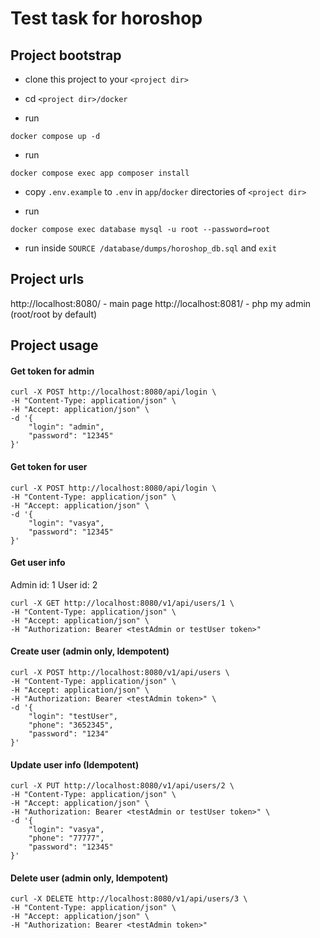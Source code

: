 # Test task for horoshop

## Project bootstrap

- clone this project to your `<project dir>`

- cd `<project dir>/docker`

- run
```shell
docker compose up -d
```
- run
```shell
docker compose exec app composer install
```

- copy `.env.example` to `.env` in `app`/`docker` directories of `<project dir>`

- run
```shell
docker compose exec database mysql -u root --password=root
```

- run inside `SOURCE /database/dumps/horoshop_db.sql` and `exit`

## Project urls

http://localhost:8080/ - main page
http://localhost:8081/ - php my admin (root/root by default)

## Project usage

#### Get token for admin

```shell
curl -X POST http://localhost:8080/api/login \
-H "Content-Type: application/json" \
-H "Accept: application/json" \
-d '{
    "login": "admin",
    "password": "12345"
}'
```

#### Get token for user

```shell
curl -X POST http://localhost:8080/api/login \
-H "Content-Type: application/json" \
-H "Accept: application/json" \
-d '{
    "login": "vasya",
    "password": "12345"
}'
```

#### Get user info

Admin id: 1
User id: 2

```shell
curl -X GET http://localhost:8080/v1/api/users/1 \
-H "Content-Type: application/json" \
-H "Accept: application/json" \
-H "Authorization: Bearer <testAdmin or testUser token>"
```

#### Create user (admin only, Idempotent)

```shell
curl -X POST http://localhost:8080/v1/api/users \
-H "Content-Type: application/json" \
-H "Accept: application/json" \
-H "Authorization: Bearer <testAdmin token>" \
-d '{
    "login": "testUser",
    "phone": "3652345",
    "password": "1234"
}'
```

#### Update user info (Idempotent)

```shell
curl -X PUT http://localhost:8080/v1/api/users/2 \
-H "Content-Type: application/json" \
-H "Accept: application/json" \
-H "Authorization: Bearer <testAdmin or testUser token>" \
-d '{
    "login": "vasya",
    "phone": "77777",
    "password": "12345"
}'
```

#### Delete user (admin only, Idempotent)

```shell
curl -X DELETE http://localhost:8080/v1/api/users/3 \
-H "Content-Type: application/json" \
-H "Accept: application/json" \
-H "Authorization: Bearer <testAdmin token>"
```
